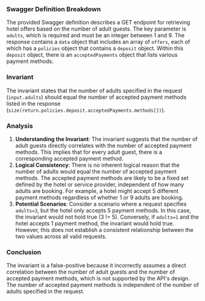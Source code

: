 ### Swagger Definition Breakdown
The provided Swagger definition describes a GET endpoint for retrieving hotel offers based on the number of adult guests. The key parameter is `adults`, which is required and must be an integer between 1 and 9. The response contains a `data` object that includes an array of `offers`, each of which has a `policies` object that contains a `deposit` object. Within this `deposit` object, there is an `acceptedPayments` object that lists various payment methods.

### Invariant
The invariant states that the number of adults specified in the request (`input.adults`) should equal the number of accepted payment methods listed in the response (`size(return.policies.deposit.acceptedPayments.methods[])`). 

### Analysis
1. **Understanding the Invariant**: The invariant suggests that the number of adult guests directly correlates with the number of accepted payment methods. This implies that for every adult guest, there is a corresponding accepted payment method.
2. **Logical Consistency**: There is no inherent logical reason that the number of adults would equal the number of accepted payment methods. The accepted payment methods are likely to be a fixed set defined by the hotel or service provider, independent of how many adults are booking. For example, a hotel might accept 5 different payment methods regardless of whether 1 or 9 adults are booking.
3. **Potential Scenarios**: Consider a scenario where a request specifies `adults=3`, but the hotel only accepts 5 payment methods. In this case, the invariant would not hold true (3 != 5). Conversely, if `adults=1` and the hotel accepts 1 payment method, the invariant would hold true. However, this does not establish a consistent relationship between the two values across all valid requests.

### Conclusion
The invariant is a false-positive because it incorrectly assumes a direct correlation between the number of adult guests and the number of accepted payment methods, which is not supported by the API's design. The number of accepted payment methods is independent of the number of adults specified in the request.
